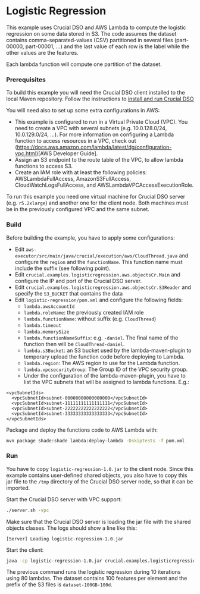 # Logistic Regression

This example uses Crucial DSO and AWS Lambda to compute the logistic regression on some data stored in S3. The code assumes the dataset contains comma-separated-values (CSV) partitioned in several files (part-00000, part-00001, ...) and the last value of each row is the label while the other values are the features.

Each lambda function will compute one partition of the dataset.

### Prerequisites

To build this example you will need the Crucial DSO client installed to the local Maven repository. 
Follow the instructions to [install and run Crucial DSO](https://github.com/danielBCN/crucial-dso)

You will need also to set up some extra configurations in AWS:
* This example is configured to run in a Virtual Private Cloud (VPC). You need to create a VPC with several subnets (e.g. 10.0.128.0/24, 10.0.129.0/24, ...). For more information on configuring a Lambda function to access resources in a VPC, check out (https://docs.aws.amazon.com/lambda/latest/dg/configuration-vpc.html)[AWS Developer Guide].
* Assign an S3 endpoint to the route table of the VPC, to allow lambda functions to access S3.
* Create an IAM role with at least the following policies: AWSLambdaFullAccess, AmazonS3FullAccess, CloudWatchLogsFullAccess, and AWSLambdaVPCAccessExecutionRole.

To run this example you need one virtual machine for Crucial DSO server (e.g. `r5.2xlarge`) and another one for the client node. Both machines must be in the previously configured VPC and the same subnet.

### Build  

Before building the example, you have to apply some configurations:
* Edit `aws-executor/src/main/java/crucial/execution/aws/CloudThread.java` and configure the `region` and the `functionName`. This function name must include the suffix (see following point).
* Edit `crucial.examples.logisticregression.aws.objectsCr.Main` and configure the IP and port of the Crucial DSO server.
* Edit `crucial.examples.logisticregression.aws.objectsCr.S3Reader` and specify the `S3_BUCKET` that contains the data  
* Edit `logistic-regression/pom.xml` and configure the following fields:
  * `lambda.awsAccountId`
  * `lambda.roleName`: the previously created IAM role
  * `lambda.functionName`: without suffix (e.g. `CloudThread`)
  * `lambda.timeout`
  * `lambda.memorySize`
  * `lambda.functionNameSuffix`: e.g. `-daniel`. The final name of the function then will be `CloudThread-daniel`.
  * `lambda.s3Bucket`: an S3 bucket used by the lambda-maven-plugin to temporary upload the function code before deploying to Lambda.
  * `lambda.region`:  The AWS region to use for the Lambda function.
  * `lambda.vpcsecurityGroup`: The Group ID of the VPC security group.
  * Under the configuration of the lambda-maven-plugin, you have to list the VPC subnets that will be assigned to lambda functions. E.g.:
    
```
<vpcSubnetIds>
  <vpcSubnetId>subnet-00000000000000000</vpcSubnetId>
  <vpcSubnetId>subnet-11111111111111111</vpcSubnetId>
  <vpcSubnetId>subnet-22222222222222222</vpcSubnetId>
  <vpcSubnetId>subnet-33333333333333333</vpcSubnetId>
</vpcSubnetIds>
```

Package and deploy the functions code to AWS Lambda with:

```bash
mvn package shade:shade lambda:deploy-lambda -DskipTests -f pom.xml
```

### Run

You have to copy `logistic-regression-1.0.jar` to the client node. 
Since this example contains user-defined shared objects, you also have to copy this jar file to the `/tmp` directory of the Crucial DSO server node, so that it can be imported.

Start the Crucial DSO server with VPC support:

```bash
./server.sh -vpc
```

Make sure that the Crucial DSO server is loading the jar file with the shared objects classes. The logs should show a line like this:

```
[Server] Loading logistic-regression-1.0.jar
```

Start the client:

```bash
java -cp logistic-regression-1.0.jar crucial.examples.logisticregression.aws.objectsCr.Main 10 80 100 dataset-100GB-100d
```

The previous command runs the logistic regression during 10 iterations using 80 lambdas. The dataset contains 100 features per element and the prefix of the S3 files is `dataset-100GB-100d`.
